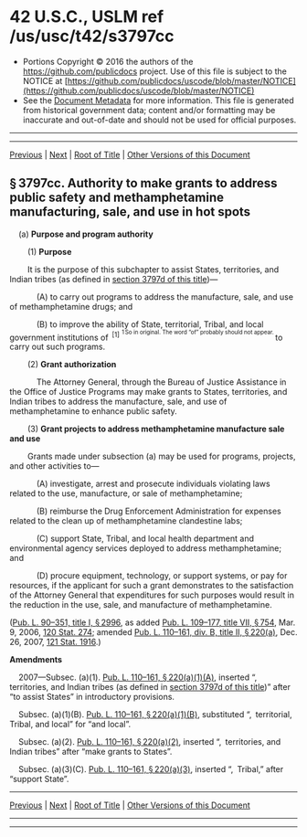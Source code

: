 ---
---

# 42 U.S.C., USLM ref /us/usc/t42/s3797cc

* Portions Copyright © 2016 the authors of the https://github.com/publicdocs project.
  Use of this file is subject to the NOTICE at [https://github.com/publicdocs/uscode/blob/master/NOTICE](https://github.com/publicdocs/uscode/blob/master/NOTICE)
* See the [Document Metadata](././../../../../..//README.md) for more information.
  This file is generated from historical government data; content and/or formatting may be inaccurate and out-of-date and should not be used for official purposes.

----------
----------

[Previous](./../../../../..//us/usc/t42/ch46/schXX/m__us_usc_t42_ch46_schXX.md) | [Next](./../../../../..//us/usc/t42/ch46/schXX/m__us_usc_t42_s3797cc–1.md) | [Root of Title](./../../../../../) | [Other Versions of this Document](https://publicdocs.github.io/go/links?ns=uslm&ref=%2Fus%2Fusc%2Ft42%2Fs3797cc)

## § 3797cc. Authority to make grants to address public safety and methamphetamine manufacturing, sale, and use in hot spots

    (a) __Purpose and program authority__ 

        (1) __Purpose__ 

        It is the purpose of this subchapter to assist States, territories, and Indian tribes (as defined in [section 3797d of this title][/us/usc/t42/s3797d])—

            (A) to carry out programs to address the manufacture, sale, and use of methamphetamine drugs; and

            (B) to improve the ability of State, territorial, Tribal, and local government institutions of  <sup>\[1\]</sup>  <sup><sup> 1 So in original. The word “of” probably should not appear. </sup></sup>  to carry out such programs.

        (2) __Grant authorization__ 

            The Attorney General, through the Bureau of Justice Assistance in the Office of Justice Programs may make grants to States, territories, and Indian tribes to address the manufacture, sale, and use of methamphetamine to enhance public safety.

        (3) __Grant projects to address methamphetamine manufacture sale and use__ 

        Grants made under subsection (a) may be used for programs, projects, and other activities to—

            (A) investigate, arrest and prosecute individuals violating laws related to the use, manufacture, or sale of methamphetamine;

            (B) reimburse the Drug Enforcement Administration for expenses related to the clean up of methamphetamine clandestine labs;

            (C) support State, Tribal, and local health department and environmental agency services deployed to address methamphetamine; and

            (D) procure equipment, technology, or support systems, or pay for resources, if the applicant for such a grant demonstrates to the satisfaction of the Attorney General that expenditures for such purposes would result in the reduction in the use, sale, and manufacture of methamphetamine.

([Pub. L. 90–351, title I, § 2996][/us/pl/90/351/s2996], as added [Pub. L. 109–177, title VII, § 754][/us/pl/109/177/s754], Mar. 9, 2006, [120 Stat. 274][/us/stat/120/274]; amended [Pub. L. 110–161, div. B, title II, § 220(a)][/us/pl/110/161/s220/a], Dec. 26, 2007, [121 Stat. 1916][/us/stat/121/1916].)

 __Amendments__ 

    2007—Subsec. (a)(1). [Pub. L. 110–161, § 220(a)(1)(A)][/us/pl/110/161/s220/a/1/A], inserted “, territories, and Indian tribes (as defined in [section 3797d of this title][/us/usc/t42/s3797d])” after “to assist States” in introductory provisions.

    Subsec. (a)(1)(B). [Pub. L. 110–161, § 220(a)(1)(B)][/us/pl/110/161/s220/a/1/B], substituted “, territorial, Tribal, and local” for “and local”.

    Subsec. (a)(2). [Pub. L. 110–161, § 220(a)(2)][/us/pl/110/161/s220/a/2], inserted “, territories, and Indian tribes” after “make grants to States”.

    Subsec. (a)(3)(C). [Pub. L. 110–161, § 220(a)(3)][/us/pl/110/161/s220/a/3], inserted “, Tribal,” after “support State”.

----------

[Previous](./../../../../..//us/usc/t42/ch46/schXX/m__us_usc_t42_ch46_schXX.md) | [Next](./../../../../..//us/usc/t42/ch46/schXX/m__us_usc_t42_s3797cc–1.md) | [Root of Title](./../../../../../) | [Other Versions of this Document](https://publicdocs.github.io/go/links?ns=uslm&ref=%2Fus%2Fusc%2Ft42%2Fs3797cc)

----------
----------

[/us/usc/t42/s3797d]: https://publicdocs.github.io/go/links?ns=uslm&ref=%2Fus%2Fusc%2Ft42%2Fs3797d
[/us/pl/90/351/s2996]: https://publicdocs.github.io/go/links?ns=uslm&ref=%2Fus%2Fpl%2F90%2F351%2Fs2996
[/us/pl/109/177/s754]: https://publicdocs.github.io/go/links?ns=uslm&ref=%2Fus%2Fpl%2F109%2F177%2Fs754
[/us/stat/120/274]: https://publicdocs.github.io/go/links?ns=uslm&ref=%2Fus%2Fstat%2F120%2F274
[/us/pl/110/161/s220/a]: https://publicdocs.github.io/go/links?ns=uslm&ref=%2Fus%2Fpl%2F110%2F161%2Fs220%2Fa
[/us/stat/121/1916]: https://publicdocs.github.io/go/links?ns=uslm&ref=%2Fus%2Fstat%2F121%2F1916
[/us/pl/110/161/s220/a/1/A]: https://publicdocs.github.io/go/links?ns=uslm&ref=%2Fus%2Fpl%2F110%2F161%2Fs220%2Fa%2F1%2FA
[/us/usc/t42/s3797d]: https://publicdocs.github.io/go/links?ns=uslm&ref=%2Fus%2Fusc%2Ft42%2Fs3797d
[/us/pl/110/161/s220/a/1/B]: https://publicdocs.github.io/go/links?ns=uslm&ref=%2Fus%2Fpl%2F110%2F161%2Fs220%2Fa%2F1%2FB
[/us/pl/110/161/s220/a/2]: https://publicdocs.github.io/go/links?ns=uslm&ref=%2Fus%2Fpl%2F110%2F161%2Fs220%2Fa%2F2
[/us/pl/110/161/s220/a/3]: https://publicdocs.github.io/go/links?ns=uslm&ref=%2Fus%2Fpl%2F110%2F161%2Fs220%2Fa%2F3


